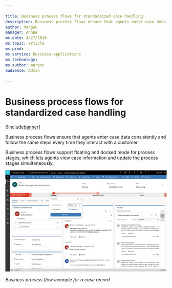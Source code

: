 ```yaml
---

title: Business process flows for standardized case handling
description: Business process flows ensure that agents enter case data consistently and follow the same steps every time they interact with a customer.
author: MargoC
manager: AnnBe
ms.date: 4/27/2018
ms.topic: article
ms.prod: 
ms.service: business-applications
ms.technology: 
ms.author: margoc
audience: Admin

---
```

#  Business process flows for standardized case handling


[!include[banner](../../../../includes/banner.md)]

Business process flows ensure that agents enter case data consistently and
follow the same steps every time they interact with a customer.

Business process flows support floating and docked mode for process stages,
which lets agents view case information and update the process stages
simultaneously.

![A screenshot of a business process flow example for a case record](media/business-process-flows-standardized-case-handling-1.png "A screenshot of a business process flow example for a case record")
<!-- picture -->


*Business process flow example for a case record*


